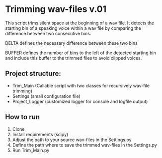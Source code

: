 # Trimming wav-files v.01
This script trims silent space at the beginning of a wav file.
It detects the starting bin of a speaking voice within a wav file
by comparing the difference between two consecutive bins.

DELTA defines the necessary difference between these two bins

BUFFER defines the number of bins to the left of the detected starting bin
and include this buffer to the trimmed files to avoid clipped voices.

## Project structure:
- Trim_Main (Callable script with two classes for recursively wav-file trimming)
- Settings (small configuration file)
- Project_Logger (customized logger for console and logfile output)

## How to run
1. Clone
2. Install requirements (scipy)
3. Adjust the path to your source wav-files in the Settings.py
4. Define the path where to save the trimmed wav-files in the Settings.py
5. Run Trim_Main.py
